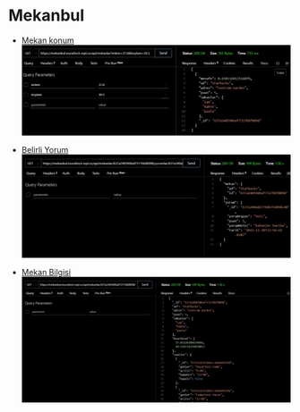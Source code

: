 # Mekanbul

- [Mekan konum](https://mekanbul.muratincir.repl.co/api/mekanlar?enlem=37.8&boylam=30.5)
  ![](https://github.com/Murattincirr/mekanbul/blob/odev5/resimler/konumMekan.png)
 
- [Belirli Yorum](https://mekanbul.muratincir.repl.co/api/mekanlar/637a2405906af7317bbf8098/yorumlar/637a240a827768635d098c80)
  ![](https://github.com/Murattincirr/mekanbul/blob/odev5/resimler/belirliYorum.png)

- [Mekan Bilgisi](https://mekanbul.muratincir.repl.co/api/mekanlar/637a2405906af7317bbf8098)
  ![](https://github.com/Murattincirr/mekanbul/blob/odev5/resimler/mekanBilgisi.png)
